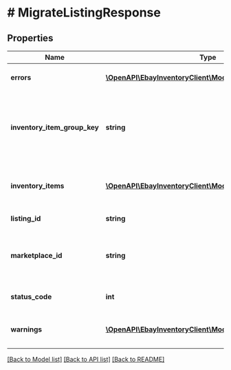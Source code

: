 # # MigrateListingResponse

## Properties

Name | Type | Description | Notes
------------ | ------------- | ------------- | -------------
**errors** | [**\OpenAPI\EbayInventoryClient\Model\Error[]**](Error.md) | If one or more errors occur with the attempt to migrate the listing, this container will be returned with detailed information on each error. | [optional]
**inventory_item_group_key** | **string** | This field will only be returned for a multiple-variation listing that the seller attempted to migrate. Its value is auto-generated by eBay. For a multiple-variation listing that is successfully migrated to the new Inventory model, eBay automatically creates an inventory item group object for the listing, and the seller will be able to retrieve and manage that new inventory item group object by using the value in this field. | [optional]
**inventory_items** | [**\OpenAPI\EbayInventoryClient\Model\InventoryItemListing[]**](InventoryItemListing.md) | This container exists of an array of SKU values and offer IDs. For single-variation listings, this will only be one SKU value and one offer ID (if listing was successfully migrated), but multiple SKU values and offer IDs will be returned for multiple-variation listings. | [optional]
**listing_id** | **string** | The unique identifier of the eBay listing that the seller attempted to migrate. | [optional]
**marketplace_id** | **string** | This is the unique identifier of the eBay Marketplace where the listing resides. The value fo the eBay US site will be EBAY_US. For implementation help, refer to &lt;a href&#x3D;&#39;https://developer.ebay.com/api-docs/sell/inventory/types/slr:MarketplaceEnum&#39;&gt;eBay API documentation&lt;/a&gt; | [optional]
**status_code** | **int** | This field is returned for each listing that the seller attempted to migrate. See the HTTP status codes table to see which each status code indicates. | [optional]
**warnings** | [**\OpenAPI\EbayInventoryClient\Model\Error[]**](Error.md) | If one or more warnings occur with the attempt to migrate the listing, this container will be returned with detailed information on each warning. It is possible that a listing can be successfully migrated even if a warning occurs. | [optional]

[[Back to Model list]](../../README.md#models) [[Back to API list]](../../README.md#endpoints) [[Back to README]](../../README.md)
